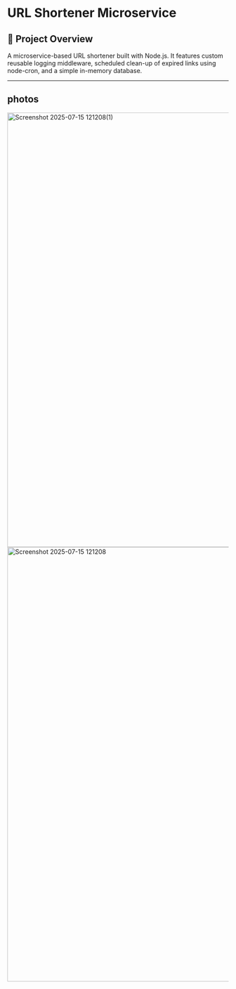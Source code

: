 # URL Shortener Microservice

## 🚀 Project Overview
A microservice-based URL shortener built with Node.js. It features custom reusable logging middleware, scheduled clean-up of expired links using node-cron, and a simple in-memory database.

---

 ## photos 

 
<img width="1919" height="989" alt="Screenshot 2025-07-15 121208(1)" src="https://github.com/user-attachments/assets/9e5f0f28-37cf-468d-a485-74c22b5b96c9" />


<img width="1919" height="989" alt="Screenshot 2025-07-15 121208" src="https://github.com/user-attachments/assets/a9a39c98-cede-42fb-a7f2-a3a4fae63997" />
